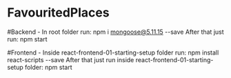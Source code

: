 # FavouritedPlaces

#Backend -
In root folder run: npm i mongoose@5.11.15 --save
After that just run: npm start

#Frontend - 
Inside react-frontend-01-starting-setup folder run: npm install react-scripts --save
After that just run inside react-frontend-01-starting-setup folder: npm start
